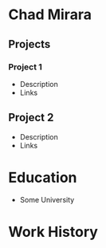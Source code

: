 #  Chad Mirara



## Projects
### Project 1
- Description
- Links


## Project 2
- Description
- Links

# Education
- Some University


# Work History



